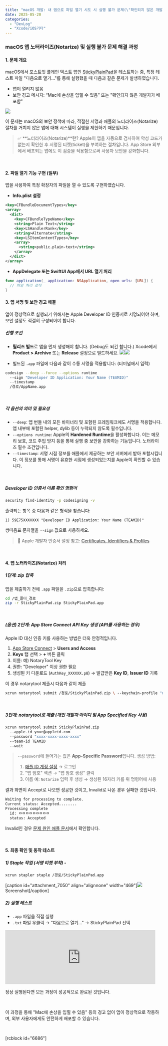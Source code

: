 ```yaml
---
title: "macOS 개발: 내 앱으로 파일 열기 시도 시 실행 불가 문제(\"확인되지 않은 개발자가 배포함\") 해결 과정"
date: 2025-05-20
categories: 
  - "DevLog"
  - "Xcode/iOS기타"
---
```


### **macOS 앱 노터라이즈(Notarize) 및 실행 불가 문제 해결 과정**

#### **1\. 문제 개요**

macOS에서 포스트잇 플레인 텍스트 앱인 [StickyPlainPad](http://yoonbumtae.com/?p=6980)을 테스트하는 중, 특정 테스트 파일 "다음으로 열기..."를 통해 실행했을 때 다음과 같은 문제가 발생하였습니다.

- 앱이 열리지 않음
- 보안 경고 메시지: “Mac에 손상을 입힐 수 있음” 또는 "확인되지 않은 개발자가 배포함"

![](./assets/img/wp-content/uploads/2025/05/a185ac89-53bf-4165-867d-ed45d425ae6d.jpg)

이 문제는 macOS의 보안 정책에 따라, 적절한 서명과 애플의 노터라이즈(Notarize) 절차를 거치지 않은 앱에 대해 시스템이 실행을 제한하기 때문입니다.

> ✅ **노터라이즈(Notarize)**란? Apple이 앱을 자동으로 검사하여 악성 코드가 없는지 확인한 후 서명된 티켓(ticket)을 부여하는 절차입니다. App Store 외부에서 배포되는 앱에도 이 검증을 적용함으로써 사용자 보안을 강화합니다.

 

#### **2\. 파일 열기 기능 구현 (일부)**

앱을 사용하여 특정 확장자의 파일을 열 수 있도록 구현하였습니다.

- **Info.plist 설정**

```xml
<key>CFBundleDocumentTypes</key>
<array>
  <dict>
    <key>CFBundleTypeName</key>
    <string>Plain Text</string>
    <key>LSHandlerRank</key>
    <string>Alternate</string>
    <key>LSItemContentTypes</key>
    <array>
      <string>public.plain-text</string>
    </array>
  </dict>
</array>
```

- **AppDelegate 또는 SwiftUI App에서 URL 열기 처리**

```swift
func application(_ application: NSApplication, open urls: [URL]) {
  // 파일 처리 로직
}
```

#### **3\. 앱 서명 및 보안 경고 해결**

앱이 정상적으로 실행되기 위해서는 Apple Developer ID 인증서로 서명되어야 하며, 보안 설정도 적절히 구성되어야 합니다.

##### **선행 조건**

- **릴리즈 빌드**로 앱을 먼저 생성해야 합니다. (Debug도 되긴 합니다.) Xcode에서 **Product > Archive** 또는 **Release** 설정으로 빌드하세요. ![](./assets/img/wp-content/uploads/2025/05/스크린샷-2025-05-20-오후-6.42.47-복사본.jpg)![](./assets/img/wp-content/uploads/2025/05/스크린샷-2025-05-20-오후-6.42.41-복사본.jpg)
    
- 빌드된 `.app` 파일에 다음과 같이 수동 서명을 적용합니다: (터미널에서 입력)

```bash
codesign --deep --force --options runtime 
  --sign "Developer ID Application: Your Name (TEAMID)" 
  --timestamp 
  /경로/AppName.app
```

 

##### **각 옵션의 의미 및 필요성**

- `--deep`: 앱 번들 내의 모든 바이너리 및 포함된 프레임워크에도 서명을 적용합니다. 앱 내부에 포함된 helper, dylib 등이 누락되지 않도록 필수입니다.
- `--options runtime`: Apple의 **Hardened Runtime**을 활성화합니다. 이는 메모리 보호, 코드 주입 방지 등을 통해 실행 중 보안을 강화하는 기능입니다. 노터라이즈 필수 조건입니다.
- `--timestamp`: 서명 시점 정보를 애플에서 제공하는 보안 서버에서 받아 포함시킵니다. 이 정보를 통해 서명이 유효한 시점에 생성되었는지를 Apple이 확인할 수 있습니다.

 

##### **Developer ID 인증서 이름 확인 명령어**

```bash
security find-identity -p codesigning -v
```

출력되는 항목 중 다음과 같은 형식을 찾습니다:

```
1) 59E75XXXXXXX "Developer ID Application: Your Name (TEAMID)"
```

쌍따옴표 문자열을 `--sign` 값으로 사용하세요.

> 🔗 Apple 개발자 인증서 설정 참고: [Certificates, Identifiers & Profiles](https://developer.apple.com/account/resources/certificates/list)

 

#### **4\. 앱 노터라이즈(Notarize) 처리**

##### **1단계: zip 압축**

앱을 제출하기 전에 `.app` 파일을 `.zip`으로 압축합니다:

```bash
cd /앱_폴더_경로
zip -r StickyPlainPad.zip StickyPlainPad.app
```

 

##### **(옵션) 2단계: App Store Connect API Key 생성 (API를 사용하는 경우)**

Apple ID 대신 인증 키를 사용하는 방법은 더욱 안정적입니다.

1. [App Store Connect](https://appstoreconnect.apple.com/) > **Users and Access**
2. **Keys** 탭 선택 > **+** 버튼 클릭
3. 이름: 예) NotaryTool Key
4. 권한: "Developer" 이상 권한 필요
5. 생성된 키 다운로드 (`AuthKey_XXXXXX.p8`) → 발급받은 **Key ID**, **Issuer ID** 기록

이 경우 notarytool 제출시 다음과 같이 제출

```bash
xcrun notarytool submit /경로/StickyPlainPad.zip \ --keychain-profile "notary-profile" \ --wait
```

 

##### **3단계: notarytool로 제출 (개인 개발자 아이디 및 App Specified Key 사용)**

```bash
xcrun notarytool submit StickyPlainPad.zip 
  --apple-id your@appleid.com 
  --password "xxxx-xxxx-xxxx-xxxx" 
  --team-id TEAMID 
  --wait
```

> `--password`에 들어가는 값은 **App-Specific Password**입니다. 생성 방법:
> 
> 1. [애플 ID 계정 설정](https://appleid.apple.com/account/manage) → 로그인
> 2. "앱 암호" 섹션 → "앱 암호 생성" 클릭
> 3. 이름 예: `Notarize` 입력 후 생성 → 생성된 16자리 키를 위 명령어에 사용

결과 화면이 Accept로 나오면 성공한 것이고, Invalid로 나온 경우 실패한 것입니다.

```bash
Waiting for processing to complete.
Current status: Accepted........
Processing complete
  id: ㅁㅁㅁㅁㅁㅁㅁㅁㅁ
  status: Accepted
```

Invalid인 경우 [문제 원인 애플 문서](https://developer.apple.com/documentation/security/resolving-common-notarization-issues)에서 확인합니다.

 

#### **5\. 최종 확인 및 동작 테스트**

##### **1) Staple 작업 (서명 티켓 부착) -** 

```bash
xcrun stapler staple /경로/StickyPlainPad.app
```

\[caption id="attachment\_7050" align="alignnone" width="469"\]![](./assets/img/wp-content/uploads/2025/05/스크린샷-2025-05-20-오후-7.00.48-복사본.jpg) Screenshot\[/caption\]

##### **2) 실행 테스트**

- `.app` 파일을 직접 실행
- `.txt` 파일 우클릭 → "다음으로 열기..." → StickyPlainPad 선택

<iframe width="480" height="173" src="https://giphy.com/embed/IKGMDMbgryYssVJCOZ" frameborder="0" class="giphy-embed" allowfullscreen="allowfullscreen"></iframe>

정상 실행된다면 모든 과정이 성공적으로 완료된 것입니다.

 

이 과정을 통해 "Mac에 손상을 입힐 수 있음" 등의 경고 없이 앱이 정상적으로 작동하며, 외부 사용자에게도 안전하게 배포할 수 있습니다.

 

\[rcblock id="6686"\]

